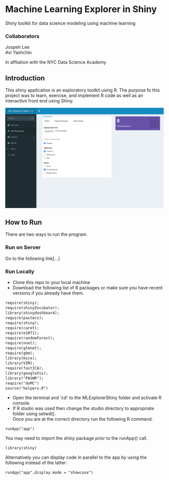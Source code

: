 # Machine Learning Explorer in Shiny
Shiny toolkit for data science modeling using machine learning

### Collaborators
Jospeh Lee  
Avi Yashchin  

In affliation with the NYC Data Science Academy

## Introduction
This shiny application is an exploratory toolkit using R.  The purpose fo this project was to learn, exercise, and implement R code as well as an interactive front end using Shiny. 


![Alt text](img/image1.png)

## How to Run
There are two ways to run the program.     
### Run on Server
  Go to the following link[...]
  
### Run Locally  
  * Clone this repo to your local machine
  * Download the following list of R packages or make sure you have recent versions if you already have them.
```
require(shiny);
require(shinyIncubator);
library(shinydashboard);
require(pastecs);
require(shiny);
require(caret);
require(e1071);
require(randomForest);
require(nnet);
require(glmnet);
require(gbm);
library(mice);
library(VIM);
require(fastICA);
library(googleVis);
library("PASWR");
require("doMC")
source("helpers.R")

```

  * Open the terminal and 'cd' to the MLExplorerShiny folder and activate R console. 
  * If R studio was used then change the studio directory to appropriate folder using setwd().  
Once you are at the correct directory run the following R command. 

```
runApp("app") 
```
You may need to import the shiny package prior to the runApp() call. 

```
library(shiny)
```

Alternatively you can display code in parallel to the app by using the following instead of the latter:

```
runApp("app",display.mode = "showcase")
```


